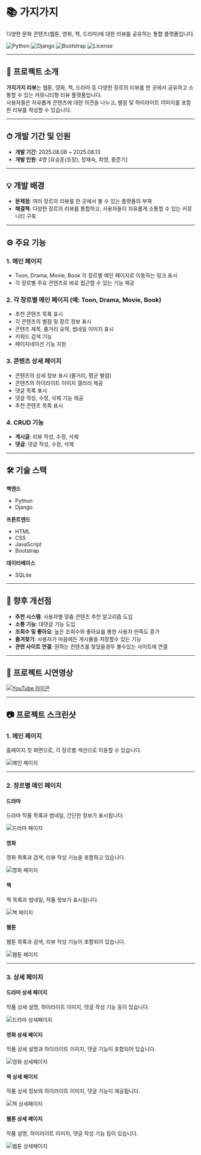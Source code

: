 # 📚 가지가지 
다양한 문화 콘텐츠(웹툰, 영화, 책, 드라마)에 대한 리뷰를 공유하는 통합 플랫폼입니다.

![Python](https://img.shields.io/badge/Python-3.x-blue)
![Django](https://img.shields.io/badge/Django-4.x-green)
![Bootstrap](https://img.shields.io/badge/Bootstrap-5.x-purple)
![License](https://img.shields.io/badge/license-MIT-lightgrey)



---

## 📖 프로젝트 소개
**가지가지 리뷰**는 웹툰, 영화, 책, 드라마 등 다양한 장르의 리뷰를 한 곳에서 공유하고 소통할 수 있는 커뮤니티형 리뷰 플랫폼입니다.  
사용자들은 자유롭게 콘텐츠에 대한 의견을 나누고, 별점 및 하이라이트 이미지를 포함한 리뷰를 작성할 수 있습니다.

---

## ⏱ 개발 기간 및 인원
- **개발 기간**: 2025.08.08 ~ 2025.08.13
- **개발 인원**: 4명 [유승훈(조장), 정재숙, 최영, 황준기]

---

## 💡 개발 배경
- **문제점**: 여러 장르의 리뷰를 한 곳에서 볼 수 있는 플랫폼의 부재
- **해결책**: 다양한 장르의 리뷰를 통합하고, 사용자들이 자유롭게 소통할 수 있는 커뮤니티 구축

---

## ⚙ 주요 기능

### 1. 메인 페이지
- Toon, Drama, Movie, Book 각 장르별 메인 페이지로 이동하는 링크 표시
- 각 장르별 주요 콘텐츠로 바로 접근할 수 있는 기능 제공


### 2. 각 장르별 메인 페이지 (예: Toon, Drama, Movie, Book)
- 추천 콘텐츠 목록 표시
- 각 콘텐츠의 별점 및 장르 정보 표시
- 콘텐츠 제목, 줄거리 요약, 썸네일 이미지 표시
- 키워드 검색 기능
- 페이지네이션 기능 지원
  
  
### 3. 콘텐츠 상세 페이지
- 콘텐츠의 상세 정보 표시 (줄거리, 평균 별점)
- 콘텐츠의 하이라이트 이미지 갤러리 제공
- 댓글 목록 표시
- 댓글 작성, 수정, 삭제 기능 제공
- 추천 콘텐츠 목록 표시


### 4. CRUD 기능
- **게시글**: 리뷰 작성, 수정, 삭제
- **댓글**: 댓글 작성, 수정, 삭제

---

## 🛠 기술 스택

**백엔드**
- Python  
- Django

**프론트엔드**
- HTML  
- CSS  
- JavaScript  
- Bootstrap

**데이터베이스**
- SQLite

---


## 📌 향후 개선점
- **추천 시스템**: 사용자별 맞춤 콘텐츠 추천 알고리즘 도입
- **소통 기능**: 대댓글 기능 도입
- **조회수 및 좋아요**: 높은 조회수와 좋아요를 통한 사용자 만족도 증가
- **즐겨찾기**: 사용자가 마음에든 게시물을 저장할수 있는 기능
- **관련 사이트 연결**: 원하는 컨텐츠를 찾았을경우 볼수있는 사이트에 연결


---

## 🎥 프로젝트 시연영상
[![YouTube 아이콘](https://img.shields.io/badge/YouTube-FF0000?style=for-the-badge&logo=youtube&logoColor=white)](https://youtu.be/-Icd-urlrmk)




---

## 📷 프로젝트 스크린샷

### 1. 메인 페이지  
홈페이지 첫 화면으로, 각 장르별 섹션으로 이동할 수 있습니다.

![메인 페이지](_media/images/메인홈페이지.png)

---


### 2. 장르별 메인 페이지

#### 드라마  
드라마 작품 목록과 썸네일, 간단한 정보가 표시됩니다.

![드라마 페이지](_media/images/drama-main.png)

#### 영화  
영화 목록과 검색, 리뷰 작성 기능을 포함하고 있습니다.

![영화 페이지](_media/images/movie-main.png)

#### 책  
책 목록과 썸네일, 작품 정보가 표시됩니다.

![책 페이지](_media/images/book-main.png)

#### 웹툰  
웹툰 목록과 검색, 리뷰 작성 기능이 포함되어 있습니다.

![웹툰 페이지](_media/images/Toon-main.png)

---

### 3. 상세 페이지

#### 드라마 상세 페이지  
작품 상세 설명, 하이라이트 이미지, 댓글 작성 기능 등이 있습니다.

![드라마 상세페이지](_media/images/drama-detail.png)

#### 영화 상세 페이지  
작품 상세 설명과 하이라이트 이미지, 댓글 기능이 포함되어 있습니다.

![영화 상세페이지](_media/images/movie-detail.png)

#### 책 상세 페이지  
작품 상세 정보와 하이라이트 이미지, 댓글 기능이 제공됩니다.

![책 상세페이지](_media/images/book-detail.png)

#### 웹툰 상세 페이지  
작품 설명, 하이라이트 이미지, 댓글 작성 기능 등이 있습니다.

![웹툰 상세페이지](_media/images/toon-detail.png)


